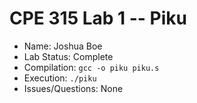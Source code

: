 # CPE 315 Lab 1 -- Piku

* Name: Joshua Boe
* Lab Status: Complete
* Compilation: `gcc -o piku piku.s`
* Execution: `./piku`
* Issues/Questions: None
